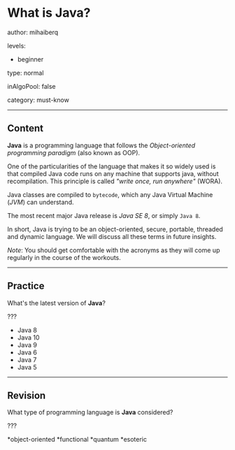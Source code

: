 # What is Java?
author: mihaiberq

levels:

  - beginner

type: normal

inAlgoPool: false

category: must-know

---
## Content

**Java** is a programming language that follows the *Object-oriented programming paradigm* (also  known as OOP).

One of the particularities of the language that makes it so widely used is that compiled Java code runs on any machine that supports java, without recompilation. This principle is called *"write once, run anywhere"* (WORA).

Java classes are compiled to `bytecode`, which any Java Virtual Machine (*JVM*) can understand.

The most recent major Java release is *Java SE 8*, or simply `Java 8`.

In short, Java is trying to be an object-oriented, secure, portable, threaded and dynamic language. We will discuss all these terms in future insights.

*Note*: You should get comfortable with the acronyms as they will come up regularly in the course of the workouts.

---
## Practice

What's the latest version of **Java**?

???

* Java 8
* Java 10
* Java 9
* Java 6
* Java 7
* Java 5

---
## Revision

What type of programming language is **Java** considered?

???

*object-oriented
*functional
*quantum
*esoteric
